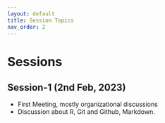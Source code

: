 ```yaml
---
layout: default
title: Session Topics
nav_order: 2
---
```



# Sessions


## Session-1 (2nd Feb, 2023)

* First Meeting, mostly organizational discussions
* Discussion about R, Git and Github, Markdown.


